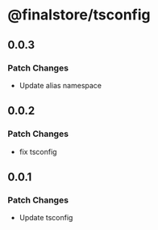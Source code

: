 # @finalstore/tsconfig

## 0.0.3

### Patch Changes

- Update alias namespace

## 0.0.2

### Patch Changes

- fix tsconfig

## 0.0.1

### Patch Changes

- Update tsconfig
